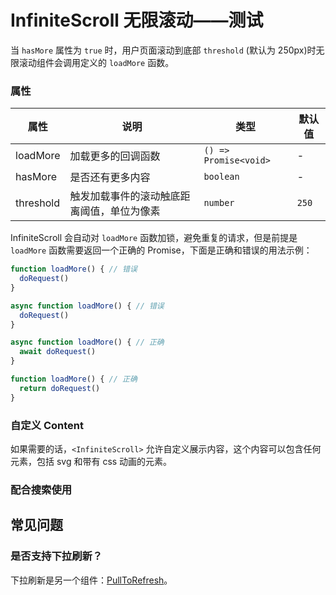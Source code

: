 # InfiniteScroll 无限滚动——测试

当 `hasMore` 属性为 `true` 时，用户页面滚动到底部 `threshold` (默认为 250px)时无限滚动组件会调用定义的 `loadMore` 函数。

<code src="./demos/demo1.tsx"></code>

### 属性

| 属性      | 说明                                       | 类型                  | 默认值 |
| --------- | ------------------------------------------ | --------------------- | ------ |
| loadMore  | 加载更多的回调函数                         | `() => Promise<void>` | -      |
| hasMore   | 是否还有更多内容                           | `boolean`             | -      |
| threshold | 触发加载事件的滚动触底距离阈值，单位为像素 | `number`              | `250`  |

InfiniteScroll 会自动对 `loadMore` 函数加锁，避免重复的请求，但是前提是 `loadMore` 函数需要返回一个正确的 Promise，下面是正确和错误的用法示例：

```js
function loadMore() { // 错误
  doRequest()
}

async function loadMore() { // 错误
  doRequest()
}

async function loadMore() { // 正确
  await doRequest()
}

function loadMore() { // 正确
  return doRequest()
}
```

### 自定义 Content

如果需要的话，`<InfiniteScroll>` 允许自定义展示内容，这个内容可以包含任何元素，包括 svg 和带有 css 动画的元素。

<code src="./demos/content.tsx"></code>

### 配合搜索使用

<code src="./demos/demo3.tsx"></code>

## 常见问题

### 是否支持下拉刷新？

下拉刷新是另一个组件：[PullToRefresh](./pull-to-refresh)。
